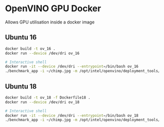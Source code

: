 # OpenVINO GPU Docker

Allows GPU utilisation inside a docker image

## Ubuntu 16
```bash
docker build -t ov_16 .
docker run --device /dev/dri ov_16

# Interactive shell
docker run -it --device /dev/dri --entrypoint=/bin/bash ov_16
./benchmark_app -i ~/chimp.jpg -m /opt/intel/openvino/deployment_tools/model_optimizer/alexnet.xml -d GPU -api async
```

## Ubuntu 18
```bash
docker build -t ov_18 -f Dockerfile18 .
docker run --device /dev/dri ov_18

# Interactive shell
docker run -it --device /dev/dri --entrypoint=/bin/bash ov_18
./benchmark_app -i ~/chimp.jpg -m /opt/intel/openvino/deployment_tools/model_optimizer/alexnet.xml -d GPU -api async
```

